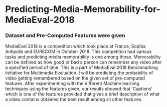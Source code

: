 # Predicting-Media-Memorability-for-MediaEval-2018
### Dataset and Pre-Computed Features were given
MediaEval 2018 is a competition which took place at France, Sophia Antipolis and EURECOM in October 2018. This competition had various tasks and predicting media memorability is one among those. Memorability can be defined as how good or bad a person can remember any video after a specified period of time. This is a part of MediaEval 2018 Benchmarking Initiative for Multimedia Evaluation. I will be predicting the probability of video getting remembered based on the given set of pre-computed features. After experimenting with the different Machine learning techniques using the features given, our results showed that ‘Captions’ which is one of the features provided that gives a brief description of what a video contains obtained the best result among all other features.
